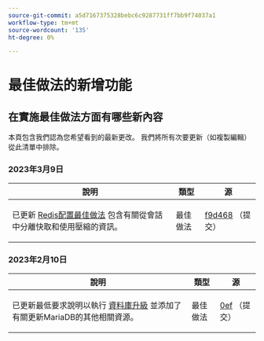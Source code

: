 ```yaml
---
source-git-commit: a5d7167375328bebc6c9287731ff7bb9f74037a1
workflow-type: tm+mt
source-wordcount: '135'
ht-degree: 0%

---
```

# 最佳做法的新增功能

## 在實施最佳做法方面有哪些新內容

本頁包含我們認為您希望看到的最新更改。 我們將所有次要更新（如複製編輯）從此清單中排除。

### 2023年3月9日

<table style="table-layout:auto;">
  <thead>
    <tr>
      <th>說明</th>
      <th>類型</th>
      <th>源</th>
    </tr>
  </thead>
  <tbody>
    <tr>
      <td><p>已更新 <a href="https://experienceleague.adobe.com/docs/commerce-operations/implementation-playbook/best-practices/planning/redis-service-configuration.html">Redis配置最佳做法</a> 包含有關從會話中分離快取和使用壓縮的資訊。</p>
</td>
      <td>最佳做法</td>
      <td><a href="https://github.com/AdobeDocs/commerce-operations.en/commit/f9d46893a25569b9cb00b45ab285758b3b74b410">f9d468</a> （提交）</td>
    </tr>
  </tbody>
</table><!-- date_group -->

### 2023年2月10日

<table style="table-layout:auto;">
  <thead>
    <tr>
      <th>說明</th>
      <th>類型</th>
      <th>源</th>
    </tr>
  </thead>
  <tbody>
    <tr>
      <td><p>已更新最低要求說明以執行 <a href="https://experienceleague.adobe.com/docs/commerce-operations/implementation-playbook/best-practices/maintenance/commerce-235-upgrade-prerequisites-mariadb.html">資料庫升級</a> 並添加了有關更新MariaDB的其他相關資源。</p>
</td>
      <td>最佳做法</td>
      <td><a href="https://github.com/AdobeDocs/commerce-operations.en/commit/0efeef6f3d5276f42e4a67fe55f6108a399f45fb">0ef</a> （提交）</td>
    </tr>
  </tbody>
</table><!-- date_group --><!-- month_group --><!-- year_group -->
